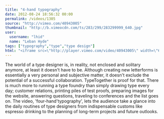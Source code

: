 ```yaml
---
title: "4-hand typography"
date: 2012-08-24 18:56:32 00:00
permalink: /videos/1305
source: "http://vimeo.com/40943005"
thumbnail: "http://b.vimeocdn.com/ts/283/299/283299999_640.jpg"
user:
  username: "lhid"
  name: "Leban Hyde"
tags: ["typography","type","type design"]
html: "<iframe src=\"http://player.vimeo.com/video/40943005\" width=\"640\" height=\"360\" frameborder=\"0\" webkitAllowFullScreen mozallowfullscreen allowFullScreen></iframe>"
---
```


The world of a type designer is, in reality, not enclosed and solitary anymore, at least it doesn't have to be. Although creating new letterforms is essentially a very personal and subjective matter, it doesn't exclude the potential of a successful collaboration. TypeTogether is proof for that. There is much more to running a type foundry than simply drawing type every day; customer relations, printing piles of test proofs, preparing images for the website, answering questions, traveling to conferences and the list goes on. The video, 'four-hand'typography', lets the audience take a glance into the daily routines of type designers from indispensable customs like espresso drinking to the planning of long-term projects and future outlooks.